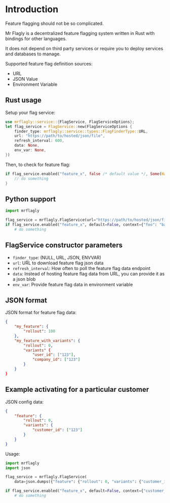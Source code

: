# Introduction

Feature flagging should not be so complicated.

Mr Flagly is a decentralized feature flagging system written in Rust with bindings for other languages.

It does not depend on third party services or require you to deploy services and databases to manage.

Supported feature flag definition sources:

- URL
- JSON Value
- Environment Variable


## Rust usage

Setup your flag service:

```rust
use mrflagly::service::{FlagService, FlagServiceOptions};
let flag_service = FlagService::new(FlagServiceOptions {
    finder_type: mrflagly::service::types::FlagFinderType::URL,
    url: "https://path/to/hosted/json/file",
    refresh_interval: 600,
    data: None,
    env_var: None,
})
```

Then, to check for feature flag:

```rust
if flag_service.enabled("feature_x", false /* default value */, Some(HashMap::from([(String::from("user_id"), String::from("123")),])) /* optional context */) {
    // do something
}
```


## Python support

```python
import mrflagly

flag_service = mrflagly.FlagService(url="https://path/to/hosted/json/file")
if flag_service.enabled("feature_x", default=False, context={"foo": "bar"}):
    # do something
```


## FlagService constructor parameters

- `finder_type`: (NULL, URL, JSON, ENVVAR)
- `url`: URL to download feature flag json data
- `refresh_interval`: How often to poll the feature flag data endpoint
- `data`: Instead of hosting feature flag data from URL, you can provide it as a json blob
- `env_var`: Provide feature flag data in environment variable



## JSON format

JSON format for feature flag data:

```json
{
    "my_feature": {
        "rollout": 100
    },
    "my_feature_with_variants": {
        "rollout": 0,
        "variants" {
            "user_id": ["123"],
            "company_id": ["123"]
        }
    }
}
```


## Example activating for a particular customer

JSON config data:

```json
{
    "feature": {
        "rollout": 0,
        "variants": {
            "customer_id": ["123"]
        }
    }
}
```


Usage:
```python
import mrflagly
import json

flag_service = mrflagly.FlagService(
    data=json.dumps({"feature": {"rollout": 0, "variants": {"customer_id": ["123"]}}}))

if flag_service.enabled("feature_x", default=False, context={"customer_id": "123"}):
    # do something
```